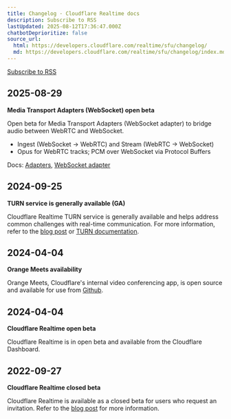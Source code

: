 ```yaml
---
title: Changelog · Cloudflare Realtime docs
description: Subscribe to RSS
lastUpdated: 2025-08-12T17:36:47.000Z
chatbotDeprioritize: false
source_url:
  html: https://developers.cloudflare.com/realtime/sfu/changelog/
  md: https://developers.cloudflare.com/realtime/sfu/changelog/index.md
---
```


[Subscribe to RSS](https://developers.cloudflare.com/realtime/sfu/changelog/index.xml)

## 2025-08-29

**Media Transport Adapters (WebSocket) open beta**

Open beta for Media Transport Adapters (WebSocket adapter) to bridge audio between WebRTC and WebSocket.

* Ingest (WebSocket → WebRTC) and Stream (WebRTC → WebSocket)
* Opus for WebRTC tracks; PCM over WebSocket via Protocol Buffers

Docs: [Adapters](https://developers.cloudflare.com/realtime/sfu/media-transport-adapters/), [WebSocket adapter](https://developers.cloudflare.com/realtime/sfu/media-transport-adapters/websocket-adapter/)

## 2024-09-25

**TURN service is generally available (GA)**

Cloudflare Realtime TURN service is generally available and helps address common challenges with real-time communication. For more information, refer to the [blog post](https://blog.cloudflare.com/webrtc-turn-using-anycast/) or [TURN documentation](https://developers.cloudflare.com/realtime/turn/).

## 2024-04-04

**Orange Meets availability**

Orange Meets, Cloudflare's internal video conferencing app, is open source and available for use from [Github](https://github.com/cloudflare/orange?cf_target_id=40DF7321015C5928F9359DD01303E8C2).

## 2024-04-04

**Cloudflare Realtime open beta**

Cloudflare Realtime is in open beta and available from the Cloudflare Dashboard.

## 2022-09-27

**Cloudflare Realtime closed beta**

Cloudflare Realtime is available as a closed beta for users who request an invitation. Refer to the [blog post](https://blog.cloudflare.com/announcing-cloudflare-calls/) for more information.
